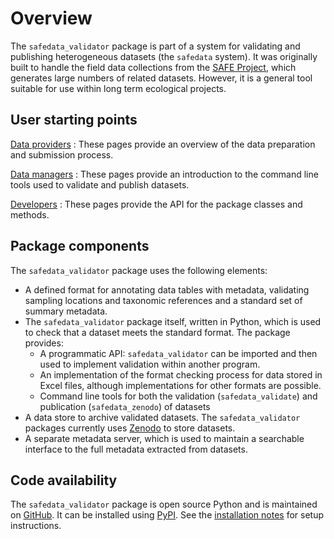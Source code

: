 # Overview

The `safedata_validator` package is part of a system for validating and publishing
heterogeneous datasets (the `safedata` system). It was originally built to handle the
field data collections from the [SAFE Project](https://safeproject.net), which generates
large numbers of related datasets. However, it is a general tool suitable for use within
long term ecological projects.

## User starting points

[Data providers](data_providers/overview.md)
: These pages provide an overview of the data preparation and submission process.

[Data managers](command_line_tools/overview.md)
: These pages provide an introduction to the command line tools used to validate and
publish datasets.

[Developers](api/overview.md)
: These pages provide the API for the package classes and methods.

## Package components

The `safedata_validator` package uses the following elements:

- A defined format for annotating data tables with metadata, validating sampling
  locations and taxonomic references and a standard set of summary metadata.
- The `safedata_validator` package itself, written in Python, which is used to check
  that a dataset meets the standard format. The package provides:
  - A programmatic API: `safedata_validator` can be imported and then used to
    implement validation within another program.
  - An implementation of the format checking process for data stored in Excel files,
    although implementations for other formats are possible.
  - Command line tools for both the validation (`safedata_validate`) and publication
    (`safedata_zenodo`) of datasets
- A data store to archive validated datasets. The `safedata_validator` packages
  currently uses [Zenodo](https://zenodo.org) to store datasets.
- A separate metadata server, which is used to maintain a searchable interface to the
  full metadata extracted from datasets.

## Code availability

The `safedata_validator` package is open source Python and  is maintained on
[GitHub](https://github.com/ImperialCollegeLondon/safedata_validator). It can
be installed using  [PyPI](https://pypi.org/project/safedata-validator).
See the [installation notes](install/install.md) for setup instructions.
